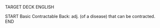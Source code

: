 TARGET DECK
ENGLISH

START
Basic
Contractable
Back: adj. (of a disease) that can be contracted.
END
